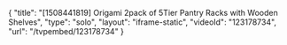 {
    "title": "[1508441819] Origami 2pack of 5Tier Pantry Racks with Wooden Shelves",
    "type": "solo",
    "layout": "iframe-static",
    "videoId": "123178734",
    "url": "\/tvpembed\/123178734"
}
